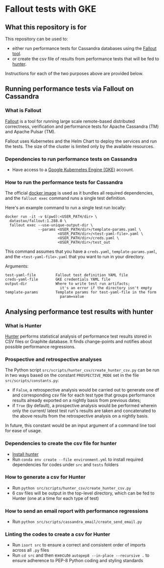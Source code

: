 # Fallout tests with GKE

## What this repository is for
This repository can be used to:
- either run performance tests for Cassandra 
databases using the [Fallout tool](https://github.com/datastax/fallout).
- or create the csv file of results from performance tests that will be fed to [hunter](https://github.com/datastax-labs/hunter).

Instructions for each of the two purposes above are provided below.


## Running performance tests via Fallout on Cassandra

### What is Fallout
[Fallout](https://github.com/datastax/fallout) is a tool for running large scale remote-based distributed correctness, verification and performance tests for Apache Cassandra (TM) and Apache Pulsar (TM).

Fallout uses Kubernetes and the Helm Chart to deploy the services and run the tests. The size of the cluster is limited only by the available resources.

### Dependencies to run performance tests on Cassandra
- Have access to a [Google Kubernetes Engine (GKE)](https://cloud.google.com/kubernetes-engine) account.

### How to run the performance tests for Cassandra
The official [docker image](https://hub.docker.com/r/datastax/fallout) is used as it bundles all required dependencies, and the `fallout exec` command runs a single test definition.

Here's an example command to run a single test run locally:

```
docker run -it -v $(pwd):<USER_PATH/dir> \
  datastax/fallout:1.288.0 \
  fallout exec --use-unique-output-dir \
               --params <USER_PATH/dir>/template-params.yaml \
                        <USER_PATH/dir>/<test-yaml-file>.yaml \
                        <USER_PATH/dir>/creds.yaml \
                        <USER_PATH/dir>/test_out
```
This command assumes that you have a `creds.yaml`, `template-params.yaml`, and the `<test-yaml-file>.yaml` that you want to run in your directory.


Arguments:
```
test-yaml-file         Fallout test definition YAML file
creds-yaml-file        GKE credentials YAML file
output-dir             Where to write test run artifacts; 
                         it's an error if the directory isn't empty
template-params        Template params for test-yaml-file in the form
                         param=value
```


## Analysing performance test results with hunter

### What is Hunter
[Hunter](https://github.com/datastax-labs/hunter) performs statistical analysis of performance test results stored in CSV files or Graphite database. 
It finds change-points and notifies about possible performance regressions.

### Prospective and retrospective analyses
The Python script `src/scripts/hunter_csv/create_hunter_csv.py` can be run in two ways based on the constant `PROSPECTIVE_MODE` set in the file `src/scripts/constants.py`: 
- if `False`, a retrospective analysis would be carried out to generate one df and corresponding csv file for each test type that groups performance results already exported on a nightly basis from previous dates;
- if `True` (by default), a prospective analysis would be performed wherein only the current/ latest test run's results are taken and concatenated to the above results from the 
retrospective analysis on a nightly basis.

In future, this constant would be an input argument of a command line tool for ease of usage.

### Dependencies to create the csv file for hunter
- [Install hunter](https://github.com/datastax-labs/hunter#installation)
- Run `conda env create --file environment.yml` to install required dependencies for codes under `src` and `tests` folders

### How to generate a csv for Hunter
- Run `python src/scripts/hunter_csv/create_hunter_csv.py`
- 6 csv files will be output in the top-level directory, which can be fed to Hunter (one at a time for each type of test)

### How to send an email report with performance regressions
- Run `python src/scripts/cassandra_email/create_send_email.py`

### Linting the codes to create a csv for Hunter
- Run `isort src` to ensure a correct and consistent order of imports across all `.py` files
- Run `cd src` and then execute `autopep8 --in-place --recursive .` to ensure adherence to PEP-8 Python coding and styling standards
